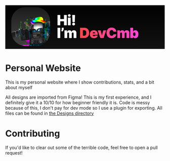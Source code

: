 ![Hi! I'm DevCmb](Images/Hi.png)
---
# Personal Website
This is my personal website where I show contributions, stats, and a bit about myself

All designs are imported from Figma! This is my first experience, and I definitely give it a 10/10 for how beginner friendly it is. Code is messy because of this, I don't pay for dev mode so I use a plugin for exporting. All files can be found in [the Designs directory](./Designs/)

# Contributing
If you'd like to clear out some of the terrible code, feel free to open a pull request!